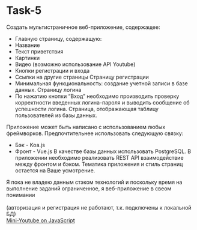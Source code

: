 # Task-5

Создать мультистраничное веб-приложение, содержащее: 
- Главную страницу, содержащую:
- Название
- Текст приветствия
- Картинки
- Видео (возможно использование API Youtube)
- Кнопки регистрации и входа
- Ссылки на другие страницы
Страницу регистрации
- Минимальная функциональность: создание учетной записи в базе данных.
Страницу логина
- По нажатию кнопки “Вход” необходимо производить проверку корректности введенных логина-пароля и выводить сообщение об успешности логина.
Страница, отображающая таблицу пользователей из базы данных.

Приложение может быть написано с использованием любых фреймворков. Предпочтительнее использовать следующую связку: 
- Бэк - Koa.js
- Фронт - Vue.js
В качестве базы данных использовать PostgreSQL.
В приложении необходимо реализовать REST API взаимодействие между фронтом и бэком.
Тематика приложения и стиль страниц остается на Ваше усмотрение.


Я пока не владею данным стэком технологий и поскольку время на выполнение заданий ограниченное, я веб-приложение в свеом понимании
<br><br>
(авторизация и регистрация не работают, т.к. подключены к локальной БД)<br>
[Mini-Youtube on JavaScript](https://perekopskyi.github.io/Task-5/ "перейти на страницу приложения")
